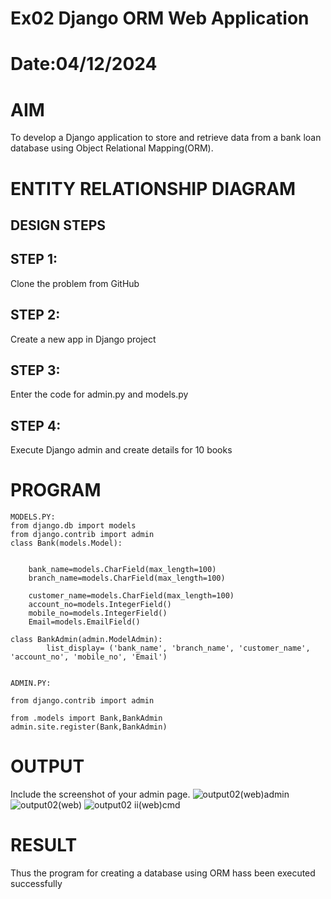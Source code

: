 # Ex02 Django ORM Web Application
# Date:04/12/2024
# AIM
To develop a Django application to store and retrieve data from a bank loan database using Object Relational Mapping(ORM).

# ENTITY RELATIONSHIP DIAGRAM
## DESIGN STEPS
## STEP 1:
Clone the problem from GitHub

## STEP 2:
Create a new app in Django project

## STEP 3:
Enter the code for admin.py and models.py

## STEP 4:
Execute Django admin and create details for 10 books

# PROGRAM
```
MODELS.PY:
from django.db import models
from django.contrib import admin
class Bank(models.Model):
  

    bank_name=models.CharField(max_length=100)
    branch_name=models.CharField(max_length=100) 

    customer_name=models.CharField(max_length=100)
    account_no=models.IntegerField()
    mobile_no=models.IntegerField()
    Email=models.EmailField()

class BankAdmin(admin.ModelAdmin):
    	list_display= ('bank_name', 'branch_name', 'customer_name', 'account_no', 'mobile_no', 'Email')


ADMIN.PY:

from django.contrib import admin

from .models import Bank,BankAdmin
admin.site.register(Bank,BankAdmin)
```

# OUTPUT
Include the screenshot of your admin page.
![output02(web)admin](https://github.com/user-attachments/assets/2d716997-c27a-478d-b030-424991950653)
![output02(web)](https://github.com/user-attachments/assets/29f90fa4-9421-4e93-83c3-5f6ab8951b35)
![output02 ii(web)cmd](https://github.com/user-attachments/assets/22e0f01d-22f3-4808-bd63-d2dd3ea5f938)


# RESULT
Thus the program for creating a database using ORM hass been executed successfully
